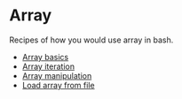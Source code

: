# Array

Recipes of how you would use array in bash.

* [Array basics](basics.sh)
* [Array iteration](iterate.sh)
* [Array manipulation](edit.sh)
* [Load array from file](load-file.sh)
